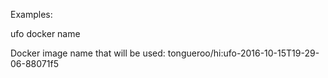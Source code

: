 Examples:

  ufo docker name

Docker image name that will be used: tongueroo/hi:ufo-2016-10-15T19-29-06-88071f5
